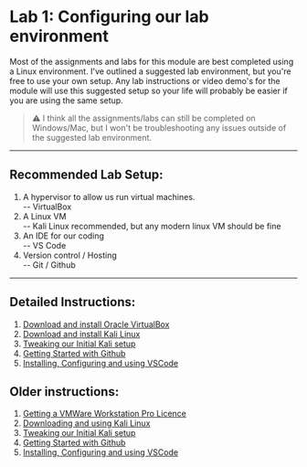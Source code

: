 # Lab 1: Configuring our lab environment

Most of the assignments and labs for this module are best completed using a Linux environment. I've outlined a suggested lab environment, but you're free to use your own setup. Any lab instructions or video demo's for the module will use this suggested setup so your life will probably be easier if you are using the same setup. 

> :warning: I think all the assignments/labs can still be completed on Windows/Mac, but I won't be troubleshooting any issues outside of the suggested lab environment. 

___

## Recommended Lab Setup:

1. A hypervisor to allow us run virtual machines.  
-- VirtualBox 
2. A Linux VM  
-- Kali Linux recommended, but any modern linux VM should be fine
3. An IDE for our coding  
-- VS Code 
4. Version control / Hosting  
-- Git / Github

___


## Detailed Instructions:
1. [Download and install Oracle VirtualBox](https://www.virtualbox.org/manual/UserManual.html#intro-installing)
2. [Download and install Kali Linux](https://www.kali.org/docs/virtualization/install-virtualbox-guest-vm/)
3. [Tweaking our Initial Kali setup](3_tweaking_kali.md)
4. [Getting Started with Github](4_introducing_github.md)
5. [Installing, Configuring and using VSCode](5_setup_vscode.md)


## Older instructions:
1. [Getting a VMWare Workstation Pro Licence](1_vmware_licence.md)
2. [Downloading and using Kali Linux](2_kali_linux.md)
3. [Tweaking our Initial Kali setup](3_tweaking_kali.md)
4. [Getting Started with Github](4_introducing_github.md)
5. [Installing, Configuring and using VSCode](5_setup_vscode.md)


